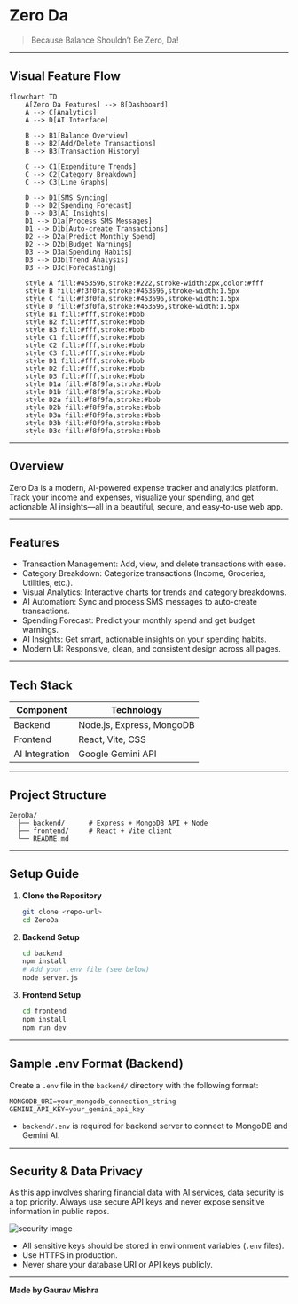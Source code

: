 
# Zero Da

> Because Balance Shouldn’t Be Zero, Da!

---

## Visual Feature Flow

```mermaid
flowchart TD
    A[Zero Da Features] --> B[Dashboard]
    A --> C[Analytics]
    A --> D[AI Interface]

    B --> B1[Balance Overview]
    B --> B2[Add/Delete Transactions]
    B --> B3[Transaction History]

    C --> C1[Expenditure Trends]
    C --> C2[Category Breakdown]
    C --> C3[Line Graphs]

    D --> D1[SMS Syncing]
    D --> D2[Spending Forecast]
    D --> D3[AI Insights]
    D1 --> D1a[Process SMS Messages]
    D1 --> D1b[Auto-create Transactions]
    D2 --> D2a[Predict Monthly Spend]
    D2 --> D2b[Budget Warnings]
    D3 --> D3a[Spending Habits]
    D3 --> D3b[Trend Analysis]
    D3 --> D3c[Forecasting]

    style A fill:#453596,stroke:#222,stroke-width:2px,color:#fff
    style B fill:#f3f0fa,stroke:#453596,stroke-width:1.5px
    style C fill:#f3f0fa,stroke:#453596,stroke-width:1.5px
    style D fill:#f3f0fa,stroke:#453596,stroke-width:1.5px
    style B1 fill:#fff,stroke:#bbb
    style B2 fill:#fff,stroke:#bbb
    style B3 fill:#fff,stroke:#bbb
    style C1 fill:#fff,stroke:#bbb
    style C2 fill:#fff,stroke:#bbb
    style C3 fill:#fff,stroke:#bbb
    style D1 fill:#fff,stroke:#bbb
    style D2 fill:#fff,stroke:#bbb
    style D3 fill:#fff,stroke:#bbb
    style D1a fill:#f8f9fa,stroke:#bbb
    style D1b fill:#f8f9fa,stroke:#bbb
    style D2a fill:#f8f9fa,stroke:#bbb
    style D2b fill:#f8f9fa,stroke:#bbb
    style D3a fill:#f8f9fa,stroke:#bbb
    style D3b fill:#f8f9fa,stroke:#bbb
    style D3c fill:#f8f9fa,stroke:#bbb
```

---

## Overview
Zero Da is a modern, AI-powered expense tracker and analytics platform. Track your income and expenses, visualize your spending, and get actionable AI insights—all in a beautiful, secure, and easy-to-use web app.

---

## Features
- Transaction Management: Add, view, and delete transactions with ease.
- Category Breakdown: Categorize transactions (Income, Groceries, Utilities, etc.).
- Visual Analytics: Interactive charts for trends and category breakdowns.
- AI Automation: Sync and process SMS messages to auto-create transactions.
- Spending Forecast: Predict your monthly spend and get budget warnings.
- AI Insights: Get smart, actionable insights on your spending habits.
- Modern UI: Responsive, clean, and consistent design across all pages.

---

## Tech Stack
| Component        | Technology                |
|------------------|---------------------------|
| Backend          | Node.js, Express, MongoDB |
| Frontend         | React, Vite, CSS          |
| AI Integration   | Google Gemini API         |

---

## Project Structure
```
ZeroDa/
  ├── backend/      # Express + MongoDB API + Node
  ├── frontend/     # React + Vite client
  └── README.md     
```

---

## Setup Guide

1. **Clone the Repository**
   ```bash
   git clone <repo-url>
   cd ZeroDa
   ```

2. **Backend Setup**
   ```bash
   cd backend
   npm install
   # Add your .env file (see below)
   node server.js
   ```

3. **Frontend Setup**
   ```bash
   cd frontend
   npm install
   npm run dev
   ```


---

## Sample .env Format (Backend)
Create a `.env` file in the `backend/` directory with the following format:

```
MONGODB_URI=your_mongodb_connection_string
GEMINI_API_KEY=your_gemini_api_key
```

- `backend/.env` is required for backend server to connect to MongoDB and Gemini AI.

---

## Security & Data Privacy
As this app involves sharing financial data with AI services, data security is a top priority. Always use secure API keys and never expose sensitive information in public repos.

![security image](https://i.imgur.com/BsnzKFX_d.webp?maxwidth=1520&fidelity=grand)

- All sensitive keys should be stored in environment variables (`.env` files).
- Use HTTPS in production.
- Never share your database URI or API keys publicly.

---

**Made by Gaurav Mishra**
